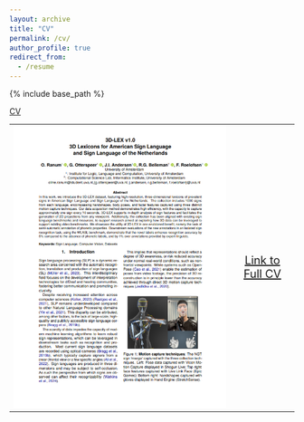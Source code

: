 ```yaml
---
layout: archive
title: "CV"
permalink: /cv/
author_profile: true
redirect_from:
  - /resume
---
```


{% include base_path %}

[CV](/files/CV_Ranum_Public.pdf)

<table style="border-collapse: collapse; border: none;" border="0">
<tr>
<td style="border: none;">

<img src="/images/blog/publications/LEX.png" alt="LEX">

</td>
<td style="border: none; text-align: center; font-size: 20px;">

<a href="CV_Ranum_Public.pdf" target="_blank">Link to Full CV</a>

</td>
</tr>
</table>